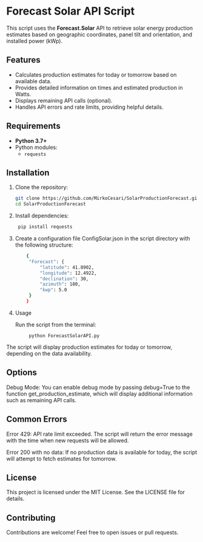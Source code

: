 # Forecast Solar API Script

This script uses the **Forecast.Solar** API to retrieve solar energy production estimates based on geographic coordinates, panel tilt and orientation, and installed power (kWp).

## Features

- Calculates production estimates for today or tomorrow based on available data.
- Provides detailed information on times and estimated production in Watts.
- Displays remaining API calls (optional).
- Handles API errors and rate limits, providing helpful details.

## Requirements

- **Python 3.7+**
- Python modules:
  - `requests`

## Installation

1. Clone the repository:
   ```bash
   git clone https://github.com/MirkoCesari/SolarProductionForecast.git
   cd SolarProductionForecast

2. Install dependencies:
   ```bash
    pip install requests

3. Create a configuration file ConfigSolar.json in the script directory with the following structure:
   ```bash
       {
        "Forecast": {
            "latitude": 41.8902,
            "longitude": 12.4922,
            "declination": 30,
            "azimuth": 180,
            "kwp": 5.0
        }
       }

4. Usage

     Run the script from the terminal:
    
            python ForecastSolarAPI.py

 The script will display production estimates for today or tomorrow, depending on the data availability.

## Options

Debug Mode: You can enable debug mode by passing debug=True to the function get_production_estimate, which will display additional information such as remaining API calls.

## Common Errors

Error 429: API rate limit exceeded. The script will return the error message with the time when new requests will be allowed.

Error 200 with no data: If no production data is available for today, the script will attempt to fetch estimates for tomorrow.

## License

This project is licensed under the MIT License. See the LICENSE file for details.


## Contributing

Contributions are welcome! Feel free to open issues or pull requests.

